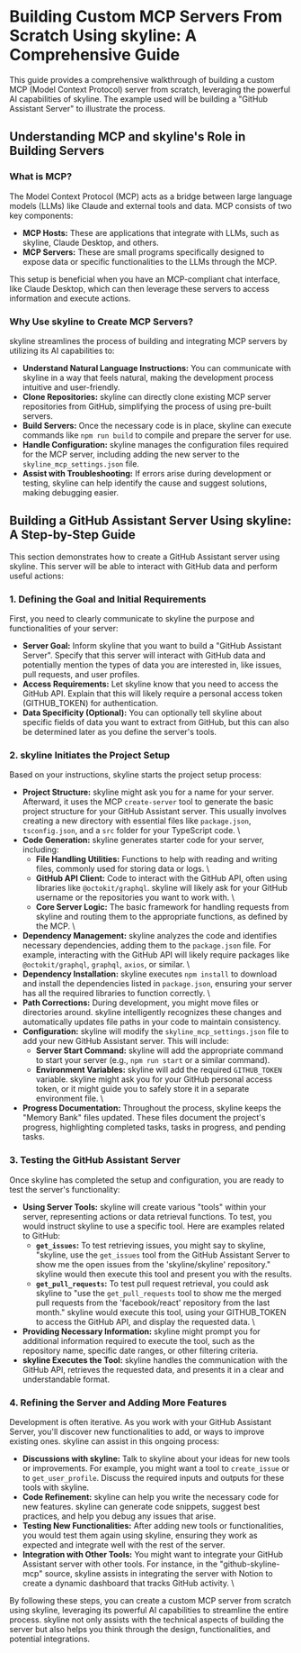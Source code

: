 # Building Custom MCP Servers From Scratch Using skyline: A Comprehensive Guide

This guide provides a comprehensive walkthrough of building a custom MCP (Model Context Protocol) server from scratch, leveraging the powerful AI capabilities of skyline. The example used will be building a "GitHub Assistant Server" to illustrate the process.

## Understanding MCP and skyline's Role in Building Servers

### What is MCP?

The Model Context Protocol (MCP) acts as a bridge between large language models (LLMs) like Claude and external tools and data. MCP consists of two key components:

-   **MCP Hosts:** These are applications that integrate with LLMs, such as skyline, Claude Desktop, and others.
-   **MCP Servers:** These are small programs specifically designed to expose data or specific functionalities to the LLMs through the MCP.

This setup is beneficial when you have an MCP-compliant chat interface, like Claude Desktop, which can then leverage these servers to access information and execute actions.

### Why Use skyline to Create MCP Servers?

skyline streamlines the process of building and integrating MCP servers by utilizing its AI capabilities to:

-   **Understand Natural Language Instructions:** You can communicate with skyline in a way that feels natural, making the development process intuitive and user-friendly.
-   **Clone Repositories:** skyline can directly clone existing MCP server repositories from GitHub, simplifying the process of using pre-built servers.
-   **Build Servers:** Once the necessary code is in place, skyline can execute commands like `npm run build` to compile and prepare the server for use.
-   **Handle Configuration:** skyline manages the configuration files required for the MCP server, including adding the new server to the `skyline_mcp_settings.json` file.
-   **Assist with Troubleshooting:** If errors arise during development or testing, skyline can help identify the cause and suggest solutions, making debugging easier.

## Building a GitHub Assistant Server Using skyline: A Step-by-Step Guide

This section demonstrates how to create a GitHub Assistant server using skyline. This server will be able to interact with GitHub data and perform useful actions:

### 1. Defining the Goal and Initial Requirements

First, you need to clearly communicate to skyline the purpose and functionalities of your server:

-   **Server Goal:** Inform skyline that you want to build a "GitHub Assistant Server". Specify that this server will interact with GitHub data and potentially mention the types of data you are interested in, like issues, pull requests, and user profiles.
-   **Access Requirements:** Let skyline know that you need to access the GitHub API. Explain that this will likely require a personal access token (GITHUB_TOKEN) for authentication.
-   **Data Specificity (Optional):** You can optionally tell skyline about specific fields of data you want to extract from GitHub, but this can also be determined later as you define the server's tools.

### 2. skyline Initiates the Project Setup

Based on your instructions, skyline starts the project setup process:

-   **Project Structure:** skyline might ask you for a name for your server. Afterward, it uses the MCP `create-server` tool to generate the basic project structure for your GitHub Assistant server. This usually involves creating a new directory with essential files like `package.json`, `tsconfig.json`, and a `src` folder for your TypeScript code. \
-   **Code Generation:** skyline generates starter code for your server, including:
    -   **File Handling Utilities:** Functions to help with reading and writing files, commonly used for storing data or logs. \
    -   **GitHub API Client:** Code to interact with the GitHub API, often using libraries like `@octokit/graphql`. skyline will likely ask for your GitHub username or the repositories you want to work with. \
    -   **Core Server Logic:** The basic framework for handling requests from skyline and routing them to the appropriate functions, as defined by the MCP. \
-   **Dependency Management:** skyline analyzes the code and identifies necessary dependencies, adding them to the `package.json` file. For example, interacting with the GitHub API will likely require packages like `@octokit/graphql`, `graphql`, `axios`, or similar. \
-   **Dependency Installation:** skyline executes `npm install` to download and install the dependencies listed in `package.json`, ensuring your server has all the required libraries to function correctly. \
-   **Path Corrections:** During development, you might move files or directories around. skyline intelligently recognizes these changes and automatically updates file paths in your code to maintain consistency.
-   **Configuration:** skyline will modify the `skyline_mcp_settings.json` file to add your new GitHub Assistant server. This will include:
    -   **Server Start Command:** skyline will add the appropriate command to start your server (e.g., `npm run start` or a similar command).
    -   **Environment Variables:** skyline will add the required `GITHUB_TOKEN` variable. skyline might ask you for your GitHub personal access token, or it might guide you to safely store it in a separate environment file. \
-   **Progress Documentation:** Throughout the process, skyline keeps the "Memory Bank" files updated. These files document the project's progress, highlighting completed tasks, tasks in progress, and pending tasks.

### 3. Testing the GitHub Assistant Server

Once skyline has completed the setup and configuration, you are ready to test the server's functionality:

-   **Using Server Tools:** skyline will create various "tools" within your server, representing actions or data retrieval functions. To test, you would instruct skyline to use a specific tool. Here are examples related to GitHub:
    -   **`get_issues`:** To test retrieving issues, you might say to skyline, "skyline, use the `get_issues` tool from the GitHub Assistant Server to show me the open issues from the 'skyline/skyline' repository." skyline would then execute this tool and present you with the results.
    -   **`get_pull_requests`:** To test pull request retrieval, you could ask skyline to "use the `get_pull_requests` tool to show me the merged pull requests from the 'facebook/react' repository from the last month." skyline would execute this tool, using your GITHUB_TOKEN to access the GitHub API, and display the requested data. \
-   **Providing Necessary Information:** skyline might prompt you for additional information required to execute the tool, such as the repository name, specific date ranges, or other filtering criteria.
-   **skyline Executes the Tool:** skyline handles the communication with the GitHub API, retrieves the requested data, and presents it in a clear and understandable format.

### 4. Refining the Server and Adding More Features

Development is often iterative. As you work with your GitHub Assistant Server, you'll discover new functionalities to add, or ways to improve existing ones. skyline can assist in this ongoing process:

-   **Discussions with skyline:** Talk to skyline about your ideas for new tools or improvements. For example, you might want a tool to `create_issue` or to `get_user_profile`. Discuss the required inputs and outputs for these tools with skyline.
-   **Code Refinement:** skyline can help you write the necessary code for new features. skyline can generate code snippets, suggest best practices, and help you debug any issues that arise.
-   **Testing New Functionalities:** After adding new tools or functionalities, you would test them again using skyline, ensuring they work as expected and integrate well with the rest of the server.
-   **Integration with Other Tools:** You might want to integrate your GitHub Assistant server with other tools. For instance, in the "github-skyline-mcp" source, skyline assists in integrating the server with Notion to create a dynamic dashboard that tracks GitHub activity. \

By following these steps, you can create a custom MCP server from scratch using skyline, leveraging its powerful AI capabilities to streamline the entire process. skyline not only assists with the technical aspects of building the server but also helps you think through the design, functionalities, and potential integrations.
